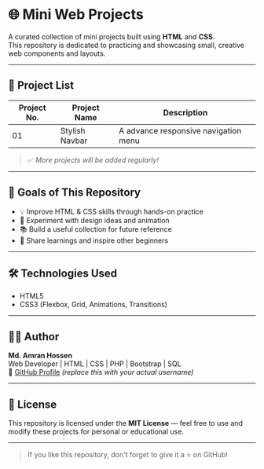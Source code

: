 # 🌐 Mini Web Projects

A curated collection of mini projects built using **HTML** and **CSS**.  
This repository is dedicated to practicing and showcasing small, creative web components and layouts.

---

## 📁 Project List

| Project No. | Project Name          | Description                            |
|-------------|-----------------------|----------------------------------------|
| 01          | Stylish Navbar     | A advance responsive navigation menu     |


> ✅ *More projects will be added regularly!*

---

## 🎯 Goals of This Repository

- 💡 Improve HTML & CSS skills through hands-on practice  
- 🎨 Experiment with design ideas and animation  
- 📚 Build a useful collection for future reference  
- 🚀 Share learnings and inspire other beginners

---

## 🛠️ Technologies Used

- HTML5
- CSS3 (Flexbox, Grid, Animations, Transitions)

---

## 👨‍💻 Author

**Md. Amran Hossen**  
Web Developer | HTML | CSS | PHP | Bootstrap | SQL  
🔗 [GitHub Profile](https://github.com/amranwebdev1) *(replace this with your actual username)*

---

## 📜 License

This repository is licensed under the **MIT License** — feel free to use and modify these projects for personal or educational use.

---

> If you like this repository, don't forget to give it a ⭐️ on GitHub!
